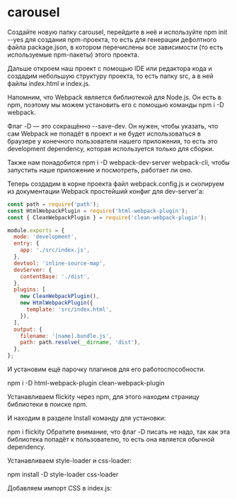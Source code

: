 # carousel

Создайте новую папку carousel, перейдите в неё и используйте npm init --yes для создания npm-проекта, то есть для генерации дефолтного файла package.json, в котором перечислены все зависимости (то есть используемые npm-пакеты) этого проекта.

Дальше откроем наш проект с помощью IDE или редактора кода и создадим небольшую структуру проекта, то есть папку src, а в ней файлы index.html и index.js. 

Напомним, что Webpack является библиотекой для Node.js. Он есть в npm, поэтому мы можем установить его с помощью команды npm i -D webpack.

Флаг -D — это сокращённо --save-dev. Он нужен, чтобы указать, что сам Webpack не попадёт в проект и не будет использоваться в браузере у конечного пользователя нашего приложения, то есть это development dependency, которая используется только для сборки.

Также нам понадобится npm i -D webpack-dev-server webpack-cli, чтобы запустить наше приложение и посмотреть, работает ли оно.

Теперь создадим в корне проекта файл webpack.config.js и скопируем из документации Webpack простейший конфиг для dev-server'а:

```js
const path = require('path');
const HtmlWebpackPlugin = require('html-webpack-plugin');
const { CleanWebpackPlugin } = require('clean-webpack-plugin');

module.exports = {
  mode: 'development',
  entry: {
    app: './src/index.js',
  },
  devtool: 'inline-source-map',
  devServer: {
    contentBase: './dist',
  },
  plugins: [
    new CleanWebpackPlugin(),
    new HtmlWebpackPlugin({
      template: 'src/index.html',
    }),
  ],
  output: {
    filename: '[name].bundle.js',
    path: path.resolve(__dirname, 'dist'),
  },
};
```

И установим ещё парочку плагинов для его работоспособности. 

npm i -D html-webpack-plugin clean-webpack-plugin

Устанавливаем flickity через npm, для этого находим страницу библиотеки в поиске npm.

И находим в разделе Install команду для установки:

npm i flickity
Обратите внимание, что флаг -D писать не надо, так как эта библиотека попадёт к пользователю, то есть она является обычной dependency.

Устанавливаем style-loader и css-loader:

npm install -D style-loader css-loader

Добавляем импорт CSS в index.js:
